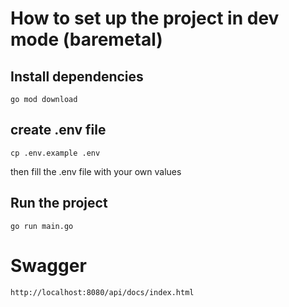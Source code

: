 # How to set up the project in dev mode (baremetal)

## Install dependencies

```
go mod download
```
## create .env file

```
cp .env.example .env
```
then fill the .env file with your own values

## Run the project

```
go run main.go
```

# Swagger

```
http://localhost:8080/api/docs/index.html
```
